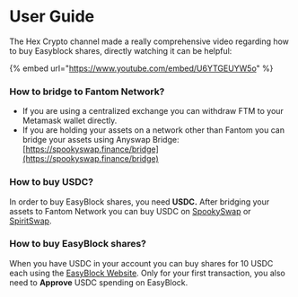 # User Guide

The Hex Crypto channel made a really comprehensive video regarding how to buy Easyblock shares, directly watching it can be helpful:

{% embed url="https://www.youtube.com/embed/U6YTGEUYW5o" %}

### How to bridge to Fantom Network?

* If you are using a centralized exchange you can withdraw FTM to your Metamask wallet directly.
* If you are holding your assets on a network other than Fantom you can bridge your assets using Anyswap Bridge: [https://spookyswap.finance/bridge](https://spookyswap.finance/bridge)

### How to buy USDC?

In order to buy EasyBlock shares, you need **USDC.** After bridging your assets to Fantom Network you can buy USDC on [SpookySwap](https://spookyswap.finance/swap?outputCurrency=0x04068da6c83afcfa0e13ba15a6696662335d5b75) or [SpiritSwap](https://swap.spiritswap.finance/#/exchange/swap/FTM/USDC).

### How to buy EasyBlock shares?

When you have USDC in your account you can buy shares for 10 USDC each using the [EasyBlock Website](https://easyblock.finance). Only for your first transaction, you also need to **Approve** USDC spending on EasyBlock.
